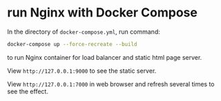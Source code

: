 # run Nginx with Docker Compose

In the directory of `docker-compose.yml`, run command:

```bash
docker-compose up --force-recreate --build
```

to run Nginx container for load balancer and static html page server.

View `http://127.0.0.1:9000` to see the static server.

View `http://127.0.0.1:7000` in web browser and refresh several times to see the effect.
